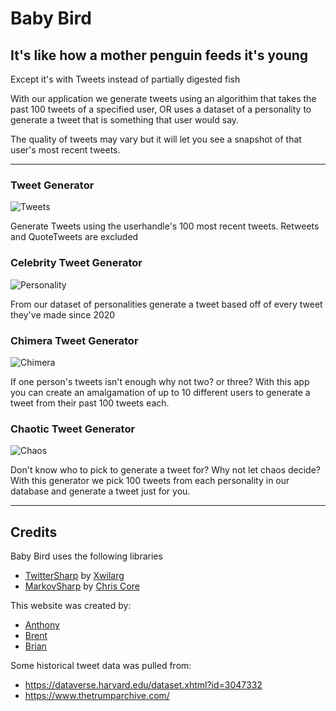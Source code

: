 # Baby Bird

## It's like how a mother penguin feeds it's young

Except it's with Tweets instead of partially digested fish

With our application we generate tweets using an algorithim that takes the past 100 tweets of a specified user, OR uses a dataset of a personality to generate a tweet that is something that user would say.

The quality of tweets may vary but it will let you see a snapshot of that user's most recent tweets. 

<hr>

### Tweet Generator

![Tweets](/wwwroot/img/TweetGenerator.gif)

Generate Tweets using the userhandle's 100 most recent tweets. Retweets and QuoteTweets are excluded

### Celebrity Tweet Generator

![Personality](/wwwroot/img/PersonalityGenerator.gif)

From our dataset of personalities generate a tweet based off of every tweet they've made since 2020

### Chimera Tweet Generator

![Chimera](/wwwroot/img/ChimeraGenerator.gif)

If one person's tweets isn't enough why not two? or three? With this app you can create an amalgamation of up to 10 different users to generate a tweet from their past 100 tweets each.

### Chaotic Tweet Generator

![Chaos](/wwwroot/img/ChaosGenerator.gif)

Don't know who to pick to generate a tweet for? Why not let chaos decide? With this generator we pick 100 tweets from each personality in our database and generate a tweet just for you.


<hr>

## Credits

Baby Bird uses the following libraries

<ul>
    <li> 
        <a href="https://github.com/Xwilarg/TwitterSharp/packages/772258">TwitterSharp</a> by <a href="https://github.com/Xwilarg/">Xwilarg</a>
    </li>
    <li> 
    <a href="https://github.com/chriscore/MarkovSharp" >MarkovSharp</a> by <a href="https://github.com/chriscore"> Chris Core </a>
    </li>
</ul>
<p>This website was created by:</p>
<ul>
    <li><a href="https://github.com/CurryFriedRice">Anthony</a></li>
    <li><a href="https://github.com/bdulude">Brent</a></li>
    <li><a href="https://github.com/bduehlin">Brian</a></li>
</ul>
<p>Some historical tweet data was pulled from:</p>
<ul>
    <li><a href="https://dataverse.harvard.edu/dataset.xhtml?id=3047332">https://dataverse.harvard.edu/dataset.xhtml?id=3047332</a></li>
    <li><a href="https://www.thetrumparchive.com/">https://www.thetrumparchive.com/</a></li>

